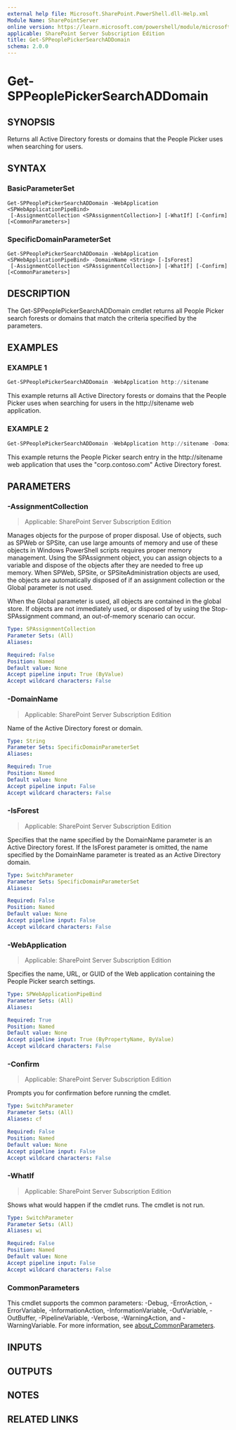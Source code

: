 ```yaml
---
external help file: Microsoft.SharePoint.PowerShell.dll-Help.xml
Module Name: SharePointServer
online version: https://learn.microsoft.com/powershell/module/microsoft.sharepoint.powershell/get-sppeoplepickersearchaddomain
applicable: SharePoint Server Subscription Edition
title: Get-SPPeoplePickerSearchADDomain
schema: 2.0.0
---
```


# Get-SPPeoplePickerSearchADDomain

## SYNOPSIS
Returns all Active Directory forests or domains that the People Picker uses when searching for users.

## SYNTAX

### BasicParameterSet
```
Get-SPPeoplePickerSearchADDomain -WebApplication <SPWebApplicationPipeBind>
 [-AssignmentCollection <SPAssignmentCollection>] [-WhatIf] [-Confirm] [<CommonParameters>]
```

### SpecificDomainParameterSet
```
Get-SPPeoplePickerSearchADDomain -WebApplication <SPWebApplicationPipeBind> -DomainName <String> [-IsForest]
 [-AssignmentCollection <SPAssignmentCollection>] [-WhatIf] [-Confirm] [<CommonParameters>]
```

## DESCRIPTION
The Get-SPPeoplePickerSearchADDomain cmdlet returns all People Picker search forests or domains that match the criteria specified by the parameters.

## EXAMPLES

### EXAMPLE 1
```powershell
Get-SPPeoplePickerSearchADDomain -WebApplication http://sitename
```

This example returns all Active Directory forests or domains that the People Picker uses when searching for users in the http://sitename web application.

### EXAMPLE 2
```powershell
Get-SPPeoplePickerSearchADDomain -WebApplication http://sitename -DomainName "corp.contoso.com" -IsForest
```

This example returns the People Picker search entry in the http://sitename web application that uses the "corp.contoso.com" Active Directory forest.

## PARAMETERS

### -AssignmentCollection

> Applicable: SharePoint Server Subscription Edition

Manages objects for the purpose of proper disposal.
Use of objects, such as SPWeb or SPSite, can use large amounts of memory and use of these objects in Windows PowerShell scripts requires proper memory management.
Using the SPAssignment object, you can assign objects to a variable and dispose of the objects after they are needed to free up memory.
When SPWeb, SPSite, or SPSiteAdministration objects are used, the objects are automatically disposed of if an assignment collection or the Global parameter is not used.

When the Global parameter is used, all objects are contained in the global store.
If objects are not immediately used, or disposed of by using the Stop-SPAssignment command, an out-of-memory scenario can occur.

```yaml
Type: SPAssignmentCollection
Parameter Sets: (All)
Aliases:

Required: False
Position: Named
Default value: None
Accept pipeline input: True (ByValue)
Accept wildcard characters: False
```

### -DomainName

> Applicable: SharePoint Server Subscription Edition

Name of the Active Directory forest or domain.

```yaml
Type: String
Parameter Sets: SpecificDomainParameterSet
Aliases:

Required: True
Position: Named
Default value: None
Accept pipeline input: False
Accept wildcard characters: False
```

### -IsForest

> Applicable: SharePoint Server Subscription Edition

Specifies that the name specified by the DomainName parameter is an Active Directory forest.
If the IsForest parameter is omitted, the name specified by the DomainName parameter is treated as an Active Directory domain.

```yaml
Type: SwitchParameter
Parameter Sets: SpecificDomainParameterSet
Aliases:

Required: False
Position: Named
Default value: None
Accept pipeline input: False
Accept wildcard characters: False
```

### -WebApplication

> Applicable: SharePoint Server Subscription Edition

Specifies the name, URL, or GUID of the Web application containing the People Picker search settings.

```yaml
Type: SPWebApplicationPipeBind
Parameter Sets: (All)
Aliases:

Required: True
Position: Named
Default value: None
Accept pipeline input: True (ByPropertyName, ByValue)
Accept wildcard characters: False
```

### -Confirm

> Applicable: SharePoint Server Subscription Edition

Prompts you for confirmation before running the cmdlet.

```yaml
Type: SwitchParameter
Parameter Sets: (All)
Aliases: cf

Required: False
Position: Named
Default value: None
Accept pipeline input: False
Accept wildcard characters: False
```

### -WhatIf

> Applicable: SharePoint Server Subscription Edition

Shows what would happen if the cmdlet runs.
The cmdlet is not run.

```yaml
Type: SwitchParameter
Parameter Sets: (All)
Aliases: wi

Required: False
Position: Named
Default value: None
Accept pipeline input: False
Accept wildcard characters: False
```

### CommonParameters
This cmdlet supports the common parameters: -Debug, -ErrorAction, -ErrorVariable, -InformationAction, -InformationVariable, -OutVariable, -OutBuffer, -PipelineVariable, -Verbose, -WarningAction, and -WarningVariable. For more information, see [about_CommonParameters](https://go.microsoft.com/fwlink/?LinkID=113216).

## INPUTS

## OUTPUTS

## NOTES

## RELATED LINKS
